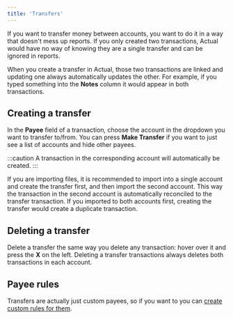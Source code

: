 ```yaml
---
title: 'Transfers'
---
```


If you want to transfer money between accounts, you want to do it in a way that doesn't mess up reports. If you only created two transactions, Actual would have no way of knowing they are a single transfer and can be ignored in reports.

When you create a transfer in Actual, those two transactions are linked and updating one always automatically updates the other. For example, if you typed something into the **Notes** column it would appear in both transactions.

## Creating a transfer

In the **Payee** field of a transaction, choose the account in the dropdown you want to transfer to/from. You can press **Make Transfer** if you want to just see a list of accounts and hide other payees.

:::caution
A transaction in the corresponding account will automatically be created.
:::

If you are importing files, it is recommended to import into a single account and create the transfer first, and then import the second account. This way the transaction in the second account is automatically reconciled to the transfer transaction. If you imported to both accounts first, creating the transfer would create a duplicate transaction.

## Deleting a transfer

Delete a transfer the same way you delete any transaction: hover over it and press the **X** on the left. Deleting a transfer transactions always deletes both transactions in each account.

## Payee rules

Transfers are actually just custom payees, so if you want to you can [create custom rules for them](/accounts/payees/#transfer-payees).
